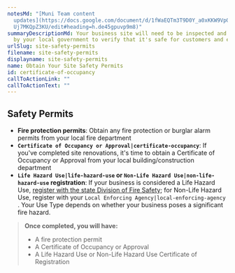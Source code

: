 ```yaml
---
notesMd: "[Muni Team content
  updates](https://docs.google.com/document/d/1fWaEQTm3T9D0Y_a0xKKW9VpQUTF_hQzt\
  Uj7MKQpZ3KU/edit#heading=h.de45gpuvp9m8)"
summaryDescriptionMd: Your business site will need to be inspected and approved
  by your local government to verify that it's safe for customers and employees.
urlSlug: site-safety-permits
filename: site-safety-permits
displayname: site-safety-permits
name: Obtain Your Site Safety Permits
id: certificate-of-occupancy
callToActionLink: ""
callToActionText: ""
---
```

## Safety Permits

* **Fire protection permits**: Obtain any fire protection or burglar alarm permits from your local fire department
* **`Certificate of Occupancy or Approval|certificate-occupancy`**: If you've completed site renovations, it's time to obtain a Certificate of Occupancy or Approval from your local building/construction department
* **`Life Hazard Use|life-hazard-use` or `Non-Life Hazard Use|non-life-hazard-use` registration**: If your business is considered a Life Hazard Use, [register with the state Division of Fire Safety](https://firesolutions.dca.nj.gov/); for Non-Life Hazard Use, register with your `Local Enforcing Agency|local-enforcing-agency` . Your Use Type depends on whether your business poses a significant fire hazard.

> **Once completed, you will have:**
>
> * A fire protection permit
> * A Certificate of Occupancy or Approval
> * A Life Hazard Use or Non-Life Hazard Use Certificate of Registration
